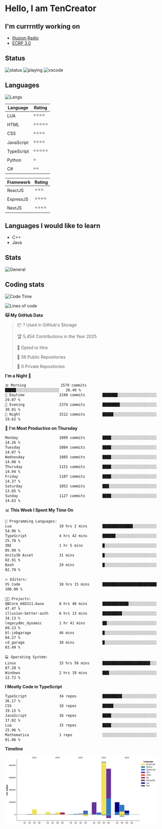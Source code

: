 # Hello, I am TenCreator

## I'm currrntly working on
- [Illusion Radio](https://illusionradio.co.uk/)
- [ECRP 3.0](http://github.com/Emerald-Coast-Roleplay/)

## Status
![status](https://api.statusbadges.me/badge/status/518334475038359555?simple=true&style=for-the-badge)
![playing](https://api.statusbadges.me/badge/playing/518334475038359555?style=for-the-badge)
![vscode](https://api.statusbadges.me/badge/vscode/518334475038359555?style=for-the-badge)

## Languages
![Langs](https://github-readme-stats.vercel.app/api/top-langs/?username=tencreator&layout=compact&theme=radical)


|Language|Rating|
|--------|------|
|LUA|⭐️⭐️⭐️⭐️|
|HTML|⭐️⭐️⭐️⭐️⭐️|
|CSS|⭐️⭐️⭐️⭐️|
|JavaScript|⭐️⭐️⭐️⭐️|
|TypeScript|⭐️⭐️⭐️⭐️⭐️|
|Python|⭐️|
|C#|⭐️⭐️ |

|Framework|Rating|
|--------|------|
|ReactJS|⭐️⭐️⭐|
|ExpressJS|⭐️⭐️⭐️⭐️|
|NextJS|⭐️⭐️⭐⭐️|

## Languages I would like to learn
- C++
- Java

## Stats
![General](https://github-readme-stats.vercel.app/api?username=tencreator&show_icons=true&theme=radical)

## Coding stats

<!--START_SECTION:waka-->
![Code Time](http://img.shields.io/badge/Code%20Time-704%20hrs%2056%20mins-blue)

![Lines of code](https://img.shields.io/badge/From%20Hello%20World%20I%27ve%20Written-2.5%20million%20lines%20of%20code-blue)

**🐱 My GitHub Data** 

> 📦 ? Used in GitHub's Storage 
 > 
> 🏆 5,454 Contributions in the Year 2025
 > 
> 💼 Opted to Hire
 > 
> 📜 56 Public Repositories 
 > 
> 🔑 0 Private Repositories 
 > 
**I'm a Night 🦉** 

```text
🌞 Morning                1579 commits        █████░░░░░░░░░░░░░░░░░░░░   20.49 % 
🌆 Daytime                2240 commits        ███████░░░░░░░░░░░░░░░░░░   29.07 % 
🌃 Evening                2374 commits        ████████░░░░░░░░░░░░░░░░░   30.81 % 
🌙 Night                  1512 commits        █████░░░░░░░░░░░░░░░░░░░░   19.62 % 
```
📅 **I'm Most Productive on Thursday** 

```text
Monday                   1099 commits        ████░░░░░░░░░░░░░░░░░░░░░   14.26 % 
Tuesday                  1084 commits        ████░░░░░░░░░░░░░░░░░░░░░   14.07 % 
Wednesday                1085 commits        ████░░░░░░░░░░░░░░░░░░░░░   14.08 % 
Thursday                 1151 commits        ████░░░░░░░░░░░░░░░░░░░░░   14.94 % 
Friday                   1107 commits        ████░░░░░░░░░░░░░░░░░░░░░   14.37 % 
Saturday                 1052 commits        ███░░░░░░░░░░░░░░░░░░░░░░   13.65 % 
Sunday                   1127 commits        ████░░░░░░░░░░░░░░░░░░░░░   14.63 % 
```


📊 **This Week I Spent My Time On** 

```text
💬 Programming Languages: 
Lua                      10 hrs 2 mins       ██████████████░░░░░░░░░░░   54.96 % 
TypeScript               4 hrs 42 mins       ██████░░░░░░░░░░░░░░░░░░░   25.78 % 
INI                      1 hr 5 mins         █░░░░░░░░░░░░░░░░░░░░░░░░   05.99 % 
Unity3D Asset            31 mins             █░░░░░░░░░░░░░░░░░░░░░░░░   02.91 % 
Bash                     29 mins             █░░░░░░░░░░░░░░░░░░░░░░░░   02.70 % 

🔥 Editors: 
VS Code                  18 hrs 15 mins      █████████████████████████   100.00 % 

🐱‍💻 Projects: 
QBCore_66D311.base       8 hrs 40 mins       ████████████░░░░░░░░░░░░░   47.47 % 
illusion-better-auth     6 hrs 13 mins       █████████░░░░░░░░░░░░░░░░   34.13 % 
legacydmc_dynamic        1 hr 41 mins        ██░░░░░░░░░░░░░░░░░░░░░░░   09.23 % 
bl-jobgarage             46 mins             █░░░░░░░░░░░░░░░░░░░░░░░░   04.27 % 
cd_garage                38 mins             █░░░░░░░░░░░░░░░░░░░░░░░░   03.49 % 

💻 Operating System: 
Linux                    15 hrs 56 mins      ██████████████████████░░░   87.28 % 
Windows                  2 hrs 19 mins       ███░░░░░░░░░░░░░░░░░░░░░░   12.72 % 
```

**I Mostly Code in TypeScript** 

```text
TypeScript               34 repos            █████████░░░░░░░░░░░░░░░░   36.17 % 
CSS                      18 repos            █████░░░░░░░░░░░░░░░░░░░░   19.15 % 
JavaScript               16 repos            ████░░░░░░░░░░░░░░░░░░░░░   17.02 % 
Lua                      15 repos            ████░░░░░░░░░░░░░░░░░░░░░   15.96 % 
Mathematica              1 repo              ░░░░░░░░░░░░░░░░░░░░░░░░░   01.06 % 
```



**Timeline**

![Lines of Code chart](https://raw.githubusercontent.com/tencreator/tencreator/main/assets/bar_graph.png)


<!--END_SECTION:waka-->

